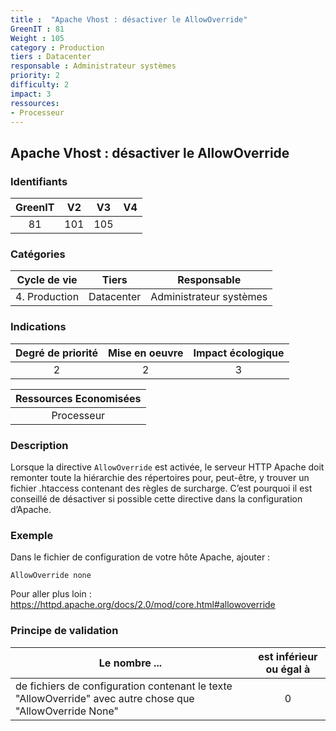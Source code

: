 ```yaml
---
title :  "Apache Vhost : désactiver le AllowOverride"
GreenIT : 81 
Weight : 105
category : Production
tiers : Datacenter
responsable : Administrateur systèmes
priority: 2
difficulty: 2
impact: 3
ressources:
- Processeur
---
```


## Apache Vhost : désactiver le AllowOverride

### Identifiants

| GreenIT |  V2  |  V3  |  V4  |
|:-------:|:----:|:----:|:----:|
|  81    | 101  | 105  |      |

### Catégories

| Cycle de vie |  Tiers  |  Responsable  |
|:---------:|:----:|:----:|
| 4. Production | Datacenter | Administrateur systèmes |

### Indications

| Degré de priorité |      Mise en oeuvre       |  Impact écologique    |
|:-------------------:|:-------------------------:|:---------------------:|
| 2 | 2 | 3 |

|Ressources Economisées                                      |
|:----------------------------------------------------------:|
|  Processeur  |

### Description

Lorsque la directive `AllowOverride` est activée, le serveur HTTP Apache doit remonter toute la hiérarchie des répertoires pour,
peut-être, y trouver un fichier .htaccess contenant des règles de surcharge. 
C’est pourquoi il est conseillé de désactiver si possible cette directive dans la configuration d’Apache.

### Exemple

Dans le fichier de configuration de votre hôte Apache, ajouter :
```apacheconf
AllowOverride none
```

Pour aller plus loin :
https://httpd.apache.org/docs/2.0/mod/core.html#allowoverride

### Principe de validation

| Le nombre ...     | est inférieur ou égal à   |  
|-------------------|:-------------------------:|
|  de fichiers de configuration contenant le texte "AllowOverride" avec autre chose que "AllowOverride None" | 0  |
